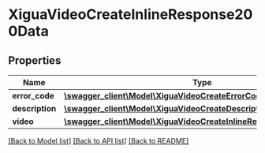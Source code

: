 # XiguaVideoCreateInlineResponse200Data

## Properties
Name | Type | Description | Notes
------------ | ------------- | ------------- | -------------
**error_code** | [**\swagger_client\Model\XiguaVideoCreateErrorCode**](XiguaVideoCreateErrorCode.md) |  | 
**description** | [**\swagger_client\Model\XiguaVideoCreateDescription**](XiguaVideoCreateDescription.md) |  | 
**video** | [**\swagger_client\Model\XiguaVideoCreateInlineResponse200DataVideo**](XiguaVideoCreateInlineResponse200DataVideo.md) |  | [optional] 

[[Back to Model list]](../README.md#documentation-for-models) [[Back to API list]](../README.md#documentation-for-api-endpoints) [[Back to README]](../README.md)

